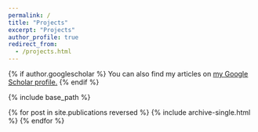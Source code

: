 ```yaml
---
permalink: /
title: "Projects"
excerpt: "Projects"
author_profile: true
redirect_from: 
  - /projects.html
---
```



{% if author.googlescholar %}
  You can also find my articles on <u><a href="{{author.googlescholar}}">my Google Scholar profile</a>.</u>
{% endif %}

{% include base_path %}

{% for post in site.publications reversed %}
  {% include archive-single.html %}
{% endfor %}
